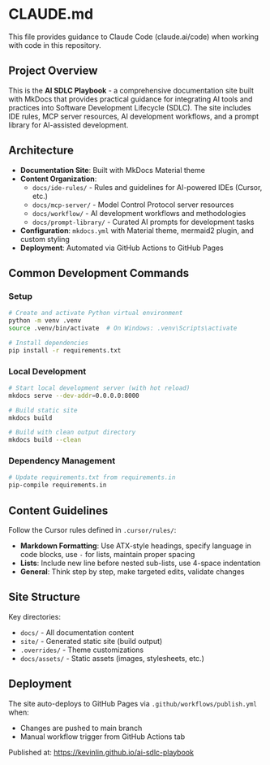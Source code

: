 # CLAUDE.md

This file provides guidance to Claude Code (claude.ai/code) when working with code in this repository.

## Project Overview

This is the **AI SDLC Playbook** - a comprehensive documentation site built with MkDocs that provides practical guidance for integrating AI tools and practices into Software Development Lifecycle (SDLC). The site includes IDE rules, MCP server resources, AI development workflows, and a prompt library for AI-assisted development.

## Architecture

- **Documentation Site**: Built with MkDocs Material theme
- **Content Organization**:
  - `docs/ide-rules/` - Rules and guidelines for AI-powered IDEs (Cursor, etc.)
  - `docs/mcp-server/` - Model Control Protocol server resources
  - `docs/workflow/` - AI development workflows and methodologies
  - `docs/prompt-library/` - Curated AI prompts for development tasks
- **Configuration**: `mkdocs.yml` with Material theme, mermaid2 plugin, and custom styling
- **Deployment**: Automated via GitHub Actions to GitHub Pages

## Common Development Commands

### Setup
```bash
# Create and activate Python virtual environment
python -m venv .venv
source .venv/bin/activate  # On Windows: .venv\Scripts\activate

# Install dependencies
pip install -r requirements.txt
```

### Local Development
```bash
# Start local development server (with hot reload)
mkdocs serve --dev-addr=0.0.0.0:8000

# Build static site
mkdocs build

# Build with clean output directory
mkdocs build --clean
```

### Dependency Management
```bash
# Update requirements.txt from requirements.in
pip-compile requirements.in
```

## Content Guidelines

Follow the Cursor rules defined in `.cursor/rules/`:

- **Markdown Formatting**: Use ATX-style headings, specify language in code blocks, use `-` for lists, maintain proper spacing
- **Lists**: Include new line before nested sub-lists, use 4-space indentation
- **General**: Think step by step, make targeted edits, validate changes

## Site Structure

Key directories:
- `docs/` - All documentation content
- `site/` - Generated static site (build output)
- `.overrides/` - Theme customizations
- `docs/assets/` - Static assets (images, stylesheets, etc.)

## Deployment

The site auto-deploys to GitHub Pages via `.github/workflows/publish.yml` when:
- Changes are pushed to main branch
- Manual workflow trigger from GitHub Actions tab

Published at: https://kevinlin.github.io/ai-sdlc-playbook